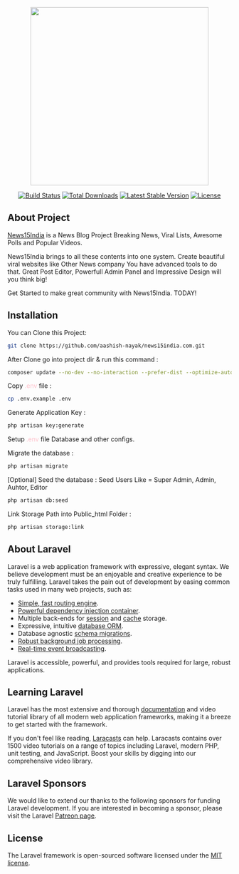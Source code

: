 <p align="center"><a href="https://laravel.com" target="_blank"><img src="https://raw.githubusercontent.com/laravel/art/master/logo-lockup/5%20SVG/2%20CMYK/1%20Full%20Color/laravel-logolockup-cmyk-red.svg" width="400"></a></p>

<p align="center">
    <a href="https://travis-ci.org/laravel/framework"><img src="https://travis-ci.org/laravel/framework.svg" alt="Build Status"></a>
    <a href="https://packagist.org/packages/laravel/framework"><img src="https://img.shields.io/packagist/dt/laravel/framework" alt="Total Downloads"></a>
    <a href="https://packagist.org/packages/laravel/framework"><img src="https://img.shields.io/packagist/v/laravel/framework" alt="Latest Stable Version"></a>
    <a href="https://packagist.org/packages/laravel/framework"><img src="https://img.shields.io/packagist/l/laravel/framework" alt="License"></a>
</p>

## About Project

<a href="https://news15india.com">News15India</a> is a News Blog Project Breaking News, Viral Lists, Awesome Polls and Popular Videos.

News15India brings to all these contents into one system. Create beautiful viral websites like Other News company You have advanced tools to do that. Great Post Editor, Powerfull Admin Panel and Impressive Design will you think big!

Get Started to make great community with News15India. TODAY!

## Installation

You can Clone this Project:

```bash
git clone https://github.com/aashish-nayak/news15india.com.git
```

After Clone go into project dir & run this command :

```bash
composer update --no-dev --no-interaction --prefer-dist --optimize-autoloader
```

Copy <span style="color:pink">.env</span> file :

```bash
cp .env.example .env
```

Generate Application Key :

```bash
php artisan key:generate
```

Setup <span style="color:pink">.env</span> file Database and other configs.

Migrate the database :

```bash
php artisan migrate
```

[Optional] Seed the database :
Seed Users Like = Super Admin, Admin, Auhtor, Editor

```bash
php artisan db:seed
```

Link Storage Path into Public_html Folder :

```bash
php artisan storage:link
```

## About Laravel

Laravel is a web application framework with expressive, elegant syntax. We believe development must be an enjoyable and creative experience to be truly fulfilling. Laravel takes the pain out of development by easing common tasks used in many web projects, such as:

- [Simple, fast routing engine](https://laravel.com/docs/routing).
- [Powerful dependency injection container](https://laravel.com/docs/container).
- Multiple back-ends for [session](https://laravel.com/docs/session) and [cache](https://laravel.com/docs/cache) storage.
- Expressive, intuitive [database ORM](https://laravel.com/docs/eloquent).
- Database agnostic [schema migrations](https://laravel.com/docs/migrations).
- [Robust background job processing](https://laravel.com/docs/queues).
- [Real-time event broadcasting](https://laravel.com/docs/broadcasting).

Laravel is accessible, powerful, and provides tools required for large, robust applications.

## Learning Laravel

Laravel has the most extensive and thorough [documentation](https://laravel.com/docs) and video tutorial library of all modern web application frameworks, making it a breeze to get started with the framework.

If you don't feel like reading, [Laracasts](https://laracasts.com) can help. Laracasts contains over 1500 video tutorials on a range of topics including Laravel, modern PHP, unit testing, and JavaScript. Boost your skills by digging into our comprehensive video library.

## Laravel Sponsors

We would like to extend our thanks to the following sponsors for funding Laravel development. If you are interested in becoming a sponsor, please visit the Laravel [Patreon page](https://patreon.com/taylorotwell).


## License

The Laravel framework is open-sourced software licensed under the [MIT license](https://opensource.org/licenses/MIT).

